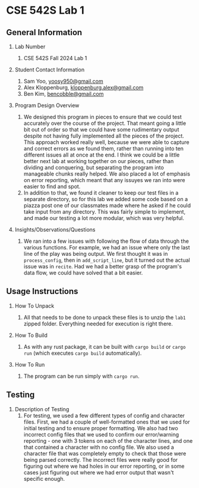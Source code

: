 # CSE 542S Lab 1

## General Information

1. Lab Number
    1. CSE 542S Fall 2024 Lab 1

2. Student Contact Information
    1. Sam Yoo, <yoosy950@gmail.com>
    2. Alex Kloppenburg, <kloppenburg.alex@gmail.com>
    3. Ben Kim, <bencobble@gmail.com>

3. Program Design Overview
    1. We designed this program in pieces to ensure that we could test accurately over the course of the project.  That meant going a little bit out of order so that we could have some rudimentary output despite not having fully implemented all the pieces of the project.  This approach worked really well, because we were able to capture and correct errors as we found them, rather than running into ten different issues all at once at the end.  I think we could be a little better next lab at working together on our pieces, rather than dividing and conquering, but separating the program into manageable chunks really helped.  We also placed a lot of emphasis on error reporting, which meant that any issuyes we ran into were easier to find and spot.
    2. In addition to that, we found it cleaner to keep our test files in a separate directory, so for this lab we added some code based on a piazza post one of our classmates made where he asked if he could take input from any directory.  This was fairly simple to implement, and made our testing a lot more modular, which was very helpful.

4. Insights/Observations/Questions
    1. We ran into a few issues with following the flow of data through the various functions.  For example, we had an issue where only the last line of the play was being output.  We first thought it was in `process_config`, then in `add_script_line`, but it turned out the actual issue was in `recite`.  Had we had a better grasp of the program's data flow, we could have solved that a bit easier.

## Usage Instructions

1. How To Unpack
    1. All that needs to be done to unpack these files is to unzip the `lab1` zipped folder.  Everything needed for execution is right there.

2. How To Build
    1. As with any rust package, it can be built with `cargo build` or `cargo run` (which executes `cargo build` automatically).

3. How To Run
    1. The program can be run simply with `cargo run`.

## Testing

1. Description of Testing
    1. For testing, we used a few different types of config and character files.  First, we had a couple of well-formatted ones that we used for initial testing and to ensure proper formatting.  We also had two incorrect config files that we used to confirm our error/warning reporting - one with 3 tokens on each of the character lines, and one that contained a character with no config file.  We also used a character file that was completely empty to check that those were being parsed correctly.  The incorrect files were really good for figuring out where we had holes in our error reporting, or in some cases just figuring out where we had error output that wasn't specific enough.
